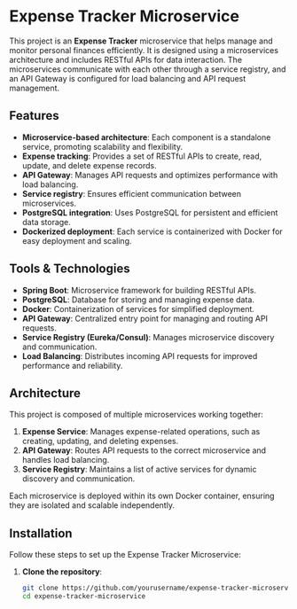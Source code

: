 # Expense Tracker Microservice

This project is an **Expense Tracker** microservice that helps manage and monitor personal finances efficiently. It is designed using a microservices architecture and includes RESTful APIs for data interaction. The microservices communicate with each other through a service registry, and an API Gateway is configured for load balancing and API request management.

## Features

- **Microservice-based architecture**: Each component is a standalone service, promoting scalability and flexibility.
- **Expense tracking**: Provides a set of RESTful APIs to create, read, update, and delete expense records.
- **API Gateway**: Manages API requests and optimizes performance with load balancing.
- **Service registry**: Ensures efficient communication between microservices.
- **PostgreSQL integration**: Uses PostgreSQL for persistent and efficient data storage.
- **Dockerized deployment**: Each service is containerized with Docker for easy deployment and scaling.

## Tools & Technologies

- **Spring Boot**: Microservice framework for building RESTful APIs.
- **PostgreSQL**: Database for storing and managing expense data.
- **Docker**: Containerization of services for simplified deployment.
- **API Gateway**: Centralized entry point for managing and routing API requests.
- **Service Registry (Eureka/Consul)**: Manages microservice discovery and communication.
- **Load Balancing**: Distributes incoming API requests for improved performance and reliability.

## Architecture

This project is composed of multiple microservices working together:

1. **Expense Service**: Manages expense-related operations, such as creating, updating, and deleting expenses.
2. **API Gateway**: Routes API requests to the correct microservice and handles load balancing.
3. **Service Registry**: Maintains a list of active services for dynamic discovery and communication.

Each microservice is deployed within its own Docker container, ensuring they are isolated and scalable independently.

## Installation

Follow these steps to set up the Expense Tracker Microservice:

1. **Clone the repository**:
   ```bash
   git clone https://github.com/yourusername/expense-tracker-microservice.git
   cd expense-tracker-microservice
